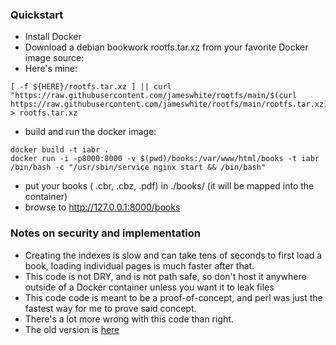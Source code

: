 ### Quickstart

  - Install Docker
  - Download a debian bookwork rootfs.tar.xz from your favorite Docker image source:
  - Here's mine:
```
[ -f ${HERE}/rootfs.tar.xz ] || curl "https://raw.githubusercontent.com/jameswhite/rootfs/main/$(curl https://raw.githubusercontent.com/jameswhite/rootfs/main/rootfs.tar.xz)" > rootfs.tar.xz
```
  - build and run the docker image:
```
docker build -t iabr .
docker run -i -p8000:8000 -v $(pwd)/books:/var/www/html/books -t iabr /bin/bash -c "/usr/sbin/service nginx start && /bin/bash"
```
  - put your books ( .cbr, .cbz, .pdf) in ./books/ (it will be mapped into the container)
  - browse to http://127.0.0.1:8000/books

### Notes on security and implementation
  - Creating the indexes is slow and can take tens of seconds to first load a book, loading individual pages is much faster after that.
  - This code is not DRY, and is not path safe, so don't host it anywhere outside of a Docker container unless you want it to leak files
  - This code code is meant to be a proof-of-concept, and perl was just the fastest way for me to prove said concept.
  - There's a lot more wrong with this code than right.
  - The old version is [here](https://github.com/jameswhite/iabr/tree/9aa19ddcf9c75f47a00f782ebb29d1017aeb43b8)

